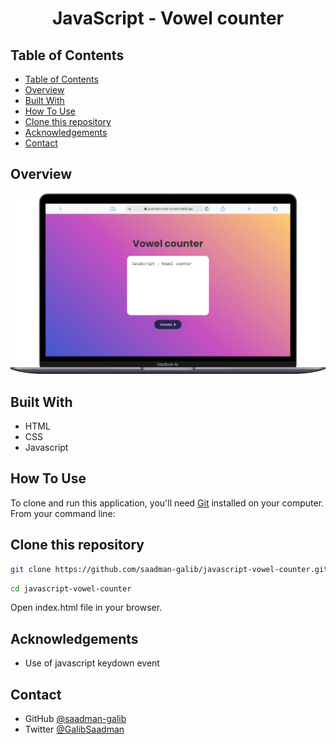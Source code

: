 <h1 align="center">JavaScript - Vowel counter</h1>

## Table of Contents

-   [Table of Contents](#table-of-contents)
-   [Overview](#overview)
-   [Built With](#built-with)
-   [How To Use](#how-to-use)
-   [Clone this repository](#clone-this-repository)
-   [Acknowledgements](#acknowledgements)
-   [Contact](#contact)

## Overview

![screenshot](./public/README.png)

## Built With

-   HTML
-   CSS
-   Javascript

## How To Use

To clone and run this application, you'll need [Git](https://git-scm.com) installed on your computer. From your command line:

## Clone this repository

```bash
git clone https://github.com/saadman-galib/javascript-vowel-counter.git
```

```bash
cd javascript-vowel-counter
```

Open index.html file in your browser.

## Acknowledgements

-   Use of javascript keydown event

## Contact

-   GitHub [@saadman-galib](https://www.github.com/saadman-galib)
-   Twitter [@GalibSaadman](https://www.twitter.com/GalibSaadman)
